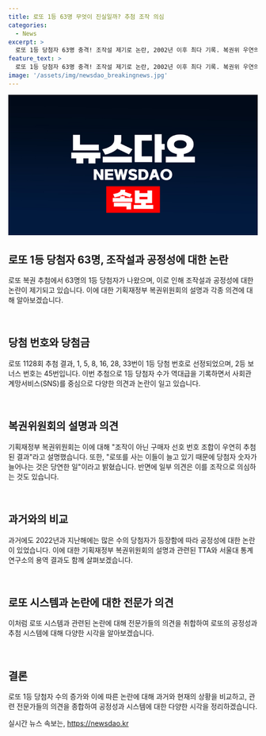 ```yaml
---
title: 로또 1등 63명 무엇이 진실일까? 추첨 조작 의심
categories:
  - News
excerpt: >
  로또 1등 당첨자 63명 충격! 조작설 제기로 논란, 2002년 이후 최다 기록. 복권위 우연의 결과 주장. 지난해 1057회에서도 조작 논란. 당첨자 숫자 증가는 구매 증가로 설명. 사회관계망서비스(SNS)에서는 다시 조작설 제기. 기획재정부 복권위 조작이 아니며 당첨 수 증가는 당연한 현상 주장. 논란 여전히 확산 중.
feature_text: >
  로또 1등 당첨자 63명 충격! 조작설 제기로 논란, 2002년 이후 최다 기록. 복권위 우연의 결과 주장. 지난해 1057회에서도 조작 논란. 당첨자 숫자 증가는 구매 증가로 설명. 사회관계망서비스(SNS)에서는 다시 조작설 제기. 기획재정부 복권위 조작이 아니며 당첨 수 증가는 당연한 현상 주장. 논란 여전히 확산 중.
image: '/assets/img/newsdao_breakingnews.jpg'
---
```


<p><img src="/assets/img/newsdao_breakingnews.jpg" alt="ontimetimes 속보" /></p>

<h2 data-ke-size="size26">로또 1등 당첨자 63명, 조작설과 공정성에 대한 논란</h2>

<p>로또 복권 추첨에서 63명의 1등 당첨자가 나왔으며, 이로 인해 조작설과 공정성에 대한 논란이 제기되고 있습니다. 이에 대한 기획재정부 복권위원회의 설명과 각종 의견에 대해 알아보겠습니다.</p>

<p data-ke-size="size16">&nbsp;</p>

<h2 data-ke-size="size24">당첨 번호와 당첨금</h2>

<p>로또 1128회 추첨 결과, 1, 5, 8, 16, 28, 33번이 1등 당첨 번호로 선정되었으며, 2등 보너스 번호는 45번입니다. 이번 추첨으로 1등 당첨자 수가 역대급을 기록하면서 사회관계망서비스(SNS)를 중심으로 다양한 의견과 논란이 일고 있습니다.</p>

<p data-ke-size="size16">&nbsp;</p>

<h2 data-ke-size="size24">복권위원회의 설명과 의견</h2>

<p>기획재정부 복권위원회는 이에 대해 "조작이 아닌 구매자 선호 번호 조합이 우연히 추첨된 결과"라고 설명했습니다. 또한, "로또를 사는 이들이 늘고 있기 때문에 당첨자 숫자가 늘어나는 것은 당연한 일"이라고 밝혔습니다. 반면에 일부 의견은 이를 조작으로 의심하는 것도 있습니다.</p>

<p data-ke-size="size16">&nbsp;</p>

<h2 data-ke-size="size24">과거와의 비교</h2>

<p>과거에도 2022년과 지난해에는 많은 수의 당첨자가 등장함에 따라 공정성에 대한 논란이 있었습니다. 이에 대한 기획재정부 복권위원회의 설명과 관련된 TTA와 서울대 통계연구소의 용역 결과도 함께 살펴보겠습니다.</p>

<p data-ke-size="size16">&nbsp;</p>

<h2 data-ke-size="size24">로또 시스템과 논란에 대한 전문가 의견</h2>

<p>이처럼 로또 시스템과 관련된 논란에 대해 전문가들의 의견을 취합하여 로또의 공정성과 추첨 시스템에 대해 다양한 시각을 알아보겠습니다.</p>

<p data-ke-size="size16">&nbsp;</p>

<h2 data-ke-size="size24">결론</h2>

<p>로또 1등 당첨자 수의 증가와 이에 따른 논란에 대해 과거와 현재의 상황을 비교하고, 관련 전문가들의 의견을 종합하여 공정성과 시스템에 대한 다양한 시각을 정리하겠습니다.</p>
실시간 뉴스 속보는, <a href="https://newsdao.kr" rel="dofollow">https://newsdao.kr</a>


